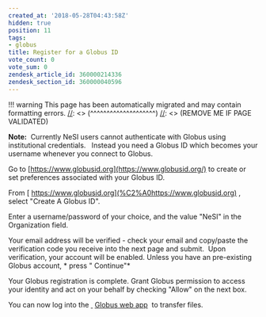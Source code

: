 ```yaml
---
created_at: '2018-05-28T04:43:58Z'
hidden: true
position: 11
tags:
- globus
title: Register for a Globus ID
vote_count: 0
vote_sum: 0
zendesk_article_id: 360000214336
zendesk_section_id: 360000040596
---
```




[//]: <> (REMOVE ME IF PAGE VALIDATED)
[//]: <> (vvvvvvvvvvvvvvvvvvvv)
!!! warning
    This page has been automatically migrated and may contain formatting errors.
[//]: <> (^^^^^^^^^^^^^^^^^^^^)
[//]: <> (REMOVE ME IF PAGE VALIDATED)

**Note:**  Currently NeSI users cannot authenticate with Globus using
institutional credentials.   Instead you need a Globus ID which becomes
your username whenever you connect to Globus.  

Go to [https://www.globusid.org](https://www.globusid.org/) to create or
set preferences associated with your Globus ID.

From [ https://www.globusid.org](%C2%A0https://www.globusid.org) ,
select "Create A Globus ID".

Enter a username/password of your choice, and the value "NeSI" in the
Organization field.

Your email address will be verified - check your email and copy/paste
the verification code you receive into the next page and submit.  Upon
verification, your account will be enabled. Unless you have an
pre-existing Globus account, * press " Continue"*

Your Globus registration is complete. Grant Globus permission to access
your identity and act on your behalf by checking "Allow" on the next
box.

You can now log into the [ ](https://www.globus.org/) [Globus web
app](https://www.globus.org/app/transfer)  to transfer files.
